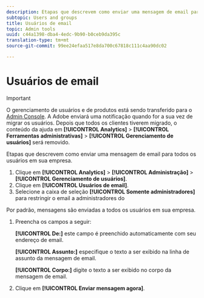 ```yaml
---
description: Etapas que descrevem como enviar uma mensagem de email para todos os usuários em sua empresa.
subtopic: Users and groups
title: Usuários de email
topic: Admin tools
uuid: c44a1398-dba4-4edc-9b90-b0ceb9da395c
translation-type: tm+mt
source-git-commit: 99ee24efaa517e8da700c67818c111c4aa90dc02

---
```



# Usuários de email

>[!IMPORTANT]
>
>O gerenciamento de usuários e de produtos está sendo transferido para o [Admin Console](https://helpx.adobe.com/enterprise/using/admin-console.html). A Adobe enviará uma notificação quando for a sua vez de migrar os usuários. Depois que todos os clientes tiverem migrado, o conteúdo da ajuda em **[!UICONTROL Analytics]** &gt; **[!UICONTROL Ferramentas administrativas]** &gt; **[!UICONTROL Gerenciamento de usuários]** será removido.

Etapas que descrevem como enviar uma mensagem de email para todos os usuários em sua empresa.

1. Clique em **[!UICONTROL Analytics]** &gt; **[!UICONTROL Administração]** &gt; **[!UICONTROL Gerenciamento de usuários]**.
1. Clique em **[!UICONTROL Usuários de email]**.
1.  Selecione a caixa de seleção **[!UICONTROL Somente administradores]** para restringir o email a administradores do 

   Por padrão, mensagens são enviadas a todos os usuários em sua empresa.
1. Preencha os campos a seguir:

   **[!UICONTROL De:]** este campo é preenchido automaticamente com seu endereço de email.

   **[!UICONTROL Assunto:]** especifique o texto a ser exibido na linha de assunto da mensagem de email.

   **[!UICONTROL Corpo:]** digite o texto a ser exibido no corpo da mensagem de email.
1. Clique em **[!UICONTROL Enviar mensagem agora]**.
